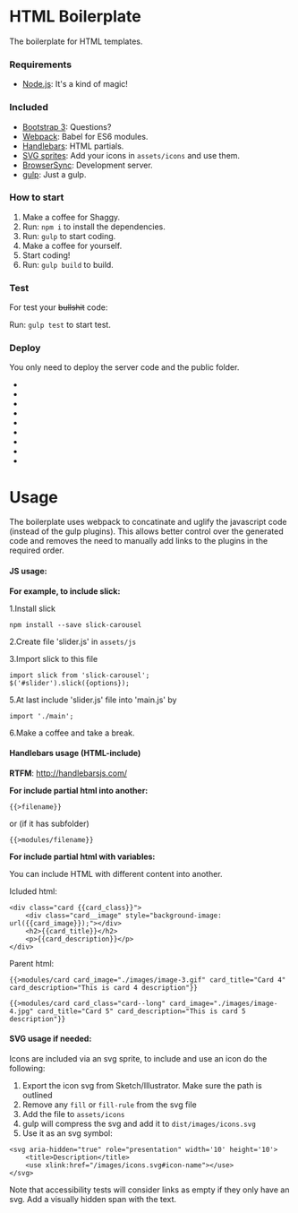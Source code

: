 # HTML Boilerplate

The boilerplate for HTML templates. 

### Requirements

*   [Node.js](http://nodejs.org): It's a kind of magic!

### Included

*   [Bootstrap 3](http://getbootstrap.com/): Questions?
*   [Webpack](https://webpack.js.org/): Babel for ES6 modules.
*   [Handlebars](http://handlebarsjs.com/): HTML partials.
*   [SVG sprites](https://css-tricks.com/svg-sprites-use-better-icon-fonts/): Add your icons in `assets/icons` and use them.
*   [BrowserSync](https://www.browsersync.io/): Development server.
*	[gulp](https://gulpjs.com/): Just a gulp.

### How to start

1.  Make a coffee for Shaggy.
2.  Run: `npm i` to install the dependencies.
3.  Run: `gulp` to start coding.
4.  Make a coffee for yourself.
5.  Start coding!
6.  Run: `gulp build` to build.

### Test

For test your ~~bullshit~~ code:

Run: `gulp test` to start test.

### Deploy

You only need to deploy the server code and the public folder.


*
*
*
*
*
*
*
*
*

# Usage


The boilerplate uses webpack to concatinate and uglify the javascript code (instead of the gulp plugins). This allows better control over the generated code and removes the need to manually add links to the plugins in the required order.

#### JS usage:
**For example, to include slick:**

1.Install slick 
```
npm install --save slick-carousel
```
2.Create file 'slider.js' in `assets/js`
 
3.Import slick to this file 
```
import slick from 'slick-carousel';
$('#slider').slick({options});
```
5.At last include 'slider.js' file into 'main.js' by 
```
import './main';
```
6.Make a coffee and take a break.






#### Handlebars usage (HTML-include)

**RTFM**: http://handlebarsjs.com/

**For include partial html into another:**

```
{{>filename}}
``` 
or (if it has subfolder)
```
{{>modules/filename}}
```

**For include partial html with variables:**

You can include HTML with different content into another.

Icluded html:
```
<div class="card {{card_class}}">
    <div class="card__image" style="background-image: url({{card_image}});"></div>
    <h2>{{card_title}}</h2>
    <p>{{card_description}}</p>
</div>
```
Parent html:
```
{{>modules/card card_image="./images/image-3.gif" card_title="Card 4" card_description="This is card 4 description"}}

{{>modules/card card_class="card--long" card_image="./images/image-4.jpg" card_title="Card 5" card_description="This is card 5 description"}}
```

 




#### SVG usage if needed:
Icons are included via an svg sprite, to include and use an icon do the following:

1. Export the icon svg from Sketch/Illustrator. Make sure the path is outlined
2. Remove any `fill` or `fill-rule` from the svg file
3. Add the file to `assets/icons`
4. gulp will compress the svg and add it to `dist/images/icons.svg`
5. Use it as an svg symbol:

```
<svg aria-hidden="true" role="presentation" width='10' height='10'>
    <title>Description</title>
    <use xlink:href="/images/icons.svg#icon-name"></use>
</svg>
```

Note that accessibility tests will consider links as empty if they only have an svg. Add a visually hidden span with the text.



